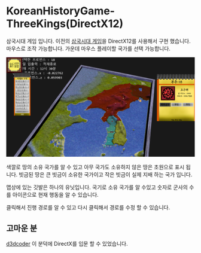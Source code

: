 # KoreanHistoryGame-ThreeKings(DirectX12)

삼국시대 게임 입니다.
이전의 [삼국시대 게임](github.com/apple01644/KoreanHistoryGame-ThreeKings)을 DirectX12를 사용해서 구현 했습니다.
마우스로 조작 가능합니다.
가운데 마우스 플레이할 국가를 선택 가능합니다.


![alt text](1.png "")

색깔로 땅의 소유 국가를 알 수 있고 아무 국가도 소유하지 않은 땅은
초원으로 표시 됩니다.
빗금된 땅은 큰 빗금이 소유한 국가이고 
작은 빗금이 실제 지배 하는 국가 입니다.

맵상에 있는 깃발은 하나의 유닛입니다.
국기로 소유 국가를 알 수있고 숫자로 군사의 수를
아이콘으로 현재 행동을 알 수 있습니다.

클릭해서 진행 경로를 알 수 있고 다시 클릭해서 경로를 수정 할 수 있습니다.


## 고마운 분
[d3dcoder](github.com/d3dcoder) 
이 분덕에 DirectX를 입문 할 수 있었습니다.